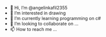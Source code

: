- 👋 Hi, I’m @angelinkafil2355
- 👀 I’m interested in drawing
- 🌱 I’m currently learning programming on c#
- 💞️ I’m looking to collaborate on ...
- 📫 How to reach me ...

<!---
angelinkafil2355/angelinkafil2355 is a ✨ special ✨ repository because its `README.md` (this file) appears on your GitHub profile.
You can click the Preview link to take a look at your changes.
--->
